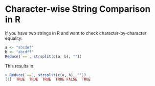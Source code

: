 # Character-wise String Comparison in R

If you have two strings in R and want to check character-by-character equality:

```r
a <- "abcdef"
b <- "abcdff"
Reduce(`==`, strsplit(c(a, b), ""))
```

This results in:

```r
> Reduce(`==`, strsplit(c(a, b), ""))
[1]  TRUE  TRUE  TRUE  TRUE FALSE  TRUE
```
